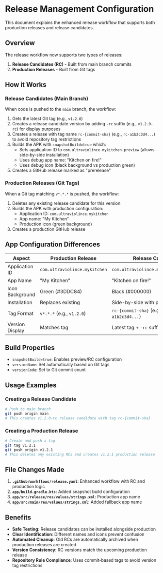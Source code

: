 # Release Management Configuration

This document explains the enhanced release workflow that supports both production releases and release candidates.

## Overview

The release workflow now supports two types of releases:
1. **Release Candidates (RC)** - Built from main branch commits
2. **Production Releases** - Built from Git tags

## How it Works

### Release Candidates (Main Branch)
When code is pushed to the `main` branch, the workflow:
1. Gets the latest Git tag (e.g., `v1.2.0`)
2. Creates a release candidate version by adding `-rc` suffix (e.g., `v1.2.0-rc`) for display purposes
3. Creates a release with tag name `rc-{commit-sha}` (e.g., `rc-a1b2c3d4...`) to avoid repository tag restrictions
4. Builds the APK with `snapshotBuild=true` which:
   - Sets application ID to `com.ultraviolince.mykitchen.preview` (allows side-by-side installation)
   - Uses debug app name: "Kitchen on fire!"
   - Uses debug icon (black background vs production green)
5. Creates a GitHub release marked as "prerelease"

### Production Releases (Git Tags)
When a Git tag matching `v*.*.*` is pushed, the workflow:
1. Deletes any existing release candidate for this version
2. Builds the APK with production configuration:
   - Application ID: `com.ultraviolince.mykitchen`
   - App name: "My Kitchen"
   - Production icon (green background)
3. Creates a production GitHub release

## App Configuration Differences

| Aspect | Production Release | Release Candidate |
|--------|-------------------|-------------------|
| Application ID | `com.ultraviolince.mykitchen` | `com.ultraviolince.mykitchen.preview` |
| App Name | "My Kitchen" | "Kitchen on fire!" |
| Icon Background | Green (#3DDC84) | Black (#000000) |
| Installation | Replaces existing | Side-by-side with production |
| Tag Format | `v*.*.*` (e.g., `v1.2.0`) | `rc-{commit-sha}` (e.g., `rc-a1b2c3d4...`) |
| Version Display | Matches tag | Latest tag + `-rc` suffix |

## Build Properties

- `snapshotBuild=true`: Enables preview/RC configuration
- `versionName`: Set automatically based on Git tags
- `versionCode`: Set to Git commit count

## Usage Examples

### Creating a Release Candidate
```bash
# Push to main branch
git push origin main
# This creates v1.2.0-rc release candidate with tag rc-{commit-sha}
```

### Creating a Production Release
```bash
# Create and push a tag
git tag v1.2.1
git push origin v1.2.1
# This deletes any existing RCs and creates v1.2.1 production release
```

## File Changes Made

1. **`.github/workflows/release.yaml`**: Enhanced workflow with RC and production logic
2. **`app/build.gradle.kts`**: Added snapshot build configuration
3. **`app/src/release/res/values/strings.xml`**: Production app name
4. **`app/src/main/res/values/strings.xml`**: Added fallback app name

## Benefits

- **Safe Testing**: Release candidates can be installed alongside production
- **Clear Identification**: Different names and icons prevent confusion
- **Automated Cleanup**: Old RCs are automatically archived when production releases are created
- **Version Consistency**: RC versions match the upcoming production release
- **Repository Rule Compliance**: Uses commit-based tags to avoid version tag restrictions
